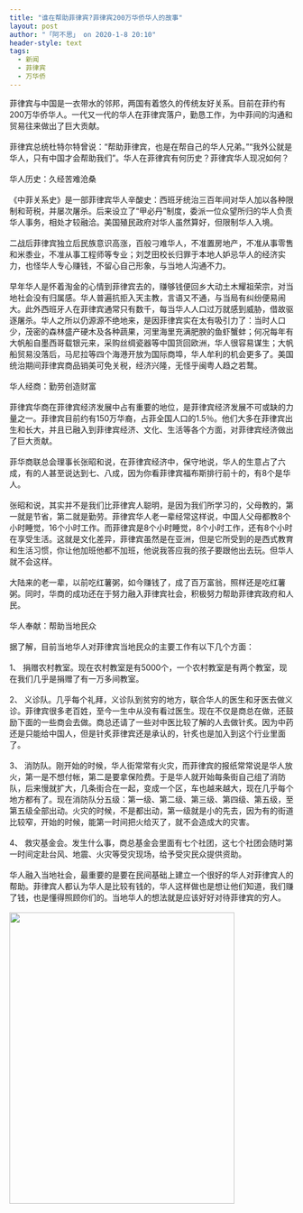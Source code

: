 ```yaml
---
title: "谁在帮助菲律宾?菲律宾200万华侨华人的故事"
layout: post
author: "「阿不思」 on 2020-1-8 20:10"
header-style: text
tags:
  - 新闻
  - 菲律宾
  - 万华侨
---
```


<head></head>
<body>
 <div align="left">
   菲律宾与中国是一衣带水的邻邦，两国有着悠久的传统友好关系。目前在菲约有200万华侨华人。一代又一代的华人在菲律宾落户，勤恳工作，为中菲间的沟通和贸易往来做出了巨大贡献。 
 </div>
 <br> 
 <div align="left">
   菲律宾总统杜特尔特曾说：“帮助菲律宾，也是在帮自己的华人兄弟。”“我外公就是华人，只有中国才会帮助我们”。华人在菲律宾有何历史？菲律宾华人现况如何？ 
 </div>
 <br> 
 <div align="left">
   华人历史：久经苦难沧桑 
 </div>
 <br> 
 <div align="left">
   《中菲关系史》是一部菲律宾华人辛酸史：西班牙统治三百年间对华人加以各种限制和苛税，并屡次屠杀。后来设立了“甲必丹”制度，委派一位众望所归的华人负责华人事务，相处才较融洽。美国殖民政府对华人虽然算好，但限制华人入境。 
 </div>
 <br> 
 <div align="left">
   二战后菲律宾独立后民族意识高涨，百般刁难华人，不准置房地产，不准从事零售和米黍业，不准从事工程师等专业；刘芝田校长归罪于本地人妒忌华人的经济实力，也怪华人专心赚钱，不留心自己形象，与当地人沟通不力。 
 </div>
 <br> 
 <div align="left">
   早年华人是怀着淘金的心情到菲律宾去的，赚够钱便回乡大动土木耀祖荣宗，对当地社会没有归属感。华人普遍抗拒入天主教，言语又不通，与当局有纠纷便易闹大。此外西班牙人在菲律宾通常只有数千，每当华人人口过万就感到威胁，借故驱逐屠杀。华人之所以仍源源不绝地来，是因菲律宾实在太有吸引力了：当时人口少，茂密的森林盛产硬木及各种蔬果，河里海里充满肥腴的鱼虾蟹蚌；何况每年有大帆船自墨西哥载银元来，采购丝绸瓷器等中国货回欧洲，华人很容易谋生；大帆船贸易没落后，马尼拉等四个海港开放为国际商埠，华人牟利的机会更多了。美国统治期间菲律宾商品销美可免关税，经济兴隆，无怪乎闽粤人趋之若鹜。 
 </div>
 <br> 
 <div align="left">
   华人经商：勤劳创造财富 
 </div>
 <br> 
 <div align="left">
   菲律宾华商在菲律宾经济发展中占有重要的地位，是菲律宾经济发展不可或缺的力量之一。菲律宾目前约有150万华裔，占菲全国人口的1.5％。他们大多在菲律宾出生和长大，并且已融入到菲律宾经济、文化、生活等各个方面，对菲律宾经济做出了巨大贡献。 
 </div>
 <br> 
 <div align="left">
   菲华商联总会理事长张昭和说，在菲律宾经济中，保守地说，华人的生意占了六成，有的人甚至说达到七、八成，因为你看菲律宾福布斯排行前十的，有8个是华人。 
 </div>
 <br> 
 <div align="left">
   张昭和说，其实并不是我们比菲律宾人聪明，是因为我们所学习的，父母教的，第一就是节省，第二就是勤劳。菲律宾华人老一辈经常这样说，中国人父母都教8个小时睡觉，16个小时工作。而菲律宾是8个小时睡觉，8个小时工作，还有8个小时在享受生活。这就是文化差异，菲律宾虽然是在亚洲，但是它所受到的是西式教育和生活习惯，你让他加班他都不加班，他说我答应我的孩子要跟他出去玩。但华人就不会这样。 
 </div>
 <br> 
 <div align="left">
   大陆来的老一辈，以前吃红薯粥，如今赚钱了，成了百万富翁，照样还是吃红薯粥。同时，华商的成功还在于努力融入菲律宾社会，积极努力帮助菲律宾政府和人民。 
 </div>
 <br> 
 <div align="left">
   华人奉献：帮助当地民众 
 </div>
 <br> 
 <div align="left">
   据了解，目前当地华人对菲律宾当地民众的主要工作有以下几个方面： 
 </div>
 <br> 
 <div align="left">
   1、 捐赠农村教室。现在农村教室是有5000个，一个农村教室是有两个教室，现在我们几乎是捐赠了有一万多间教室。 
 </div>
 <br> 
 <div align="left">
   2、 义诊队。几乎每个礼拜，义诊队到贫穷的地方，联合华人的医生和牙医去做义诊。菲律宾很多老百姓，至今一生中从没有看过医生。现在不仅是商总在做，还鼓励下面的一些商会去做。商总还请了一些对中医比较了解的人去做针炙。因为中药还是只能给中国人，但是针炙菲律宾还是承认的，针炙也是加入到这个行业里面了。 
 </div>
 <br> 
 <div align="left">
   3、 消防队。刚开始的时候，华人街常常有火灾，而菲律宾的报纸常常说是华人放火，第一是不想付帐，第二是要拿保险费。于是华人就开始每条街自己组了消防队，后来慢就扩大，几条街合在一起，变成一个区，车也越来越大，现在几乎每个地方都有了。现在消防队分五级：第一级、第二级、第三级、第四级、第五级，至第五级全部出动。火灾的时候，不是都出动，第一级就是小的先去，因为有的街道比较窄，开始的时候，能第一时间把火给灭了，就不会造成大的灾害。 
 </div>
 <br> 
 <div align="left">
   4、 救灾基金会。发生什么事，商总基金会里面有七个社团，这七个社团会随时第一时间定赴台风、地震、火灾等受灾现场，给予受灾民众提供资助。 
 </div>
 <br> 
 <div align="left">
   华人融入当地社会，最重要的是要在民间基础上建立一个很好的华人对菲律宾人的帮助。菲律宾人都认为华人是比较有钱的，华人这样做也是想让他们知道，我们赚了钱，也是懂得照顾你们的。当地华人的想法就是应该好好对待菲律宾的穷人。 
 </div>
 <br> 
 <div align="left"> 
  <img width="399" height="517" src="https://lh3.googleusercontent.com/Sb2W8WtS3qETfsGy0F8sF_m-7I_X3SIO1FuNmzTX4CzBL0y6VgvN4drX3B2blqcDBTBKSrqWmTy7NcogMdMA2YqST5v_pwJjmcQyyLAawEVNkb3i9EPRq6e5IRK-B6NfxhJCrWBW"> 
 </div>
 <br> 
 <br> 
 <br>
</body>


